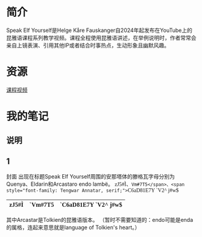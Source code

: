 # 简介
Speak Elf Yourself是Helge Kåre Fauskanger自2024年起发布在YouTube上的昆雅语课程系列教学视频。课程全程使用昆雅语讲述，在举例说明时，作者常常会亲自上镜表演、引用其他IP或者结合时事热点，生动形象且幽默风趣。

# 资源
[课程视频](https://www.youtube.com/playlist?list=PLpRrGdALEBTVeGyy2AQop_piuG9hJ5P0d)


# 我的笔记

## 说明

## 1
封面
出现在标题Speak Elf Yourself周围的安那塔体的滕格瓦字母分别为Quenya、Eldarin和Arcastaro endo lambë。
<span style="font-family: Tengwar Annatar, serif;">zJ5#Ì</span>、<span style="font-family: Tengwar Annatar, serif;">`Vm#7T5</span>、<span style="font-family: Tengwar Annatar, serif;">`C6aD81E7Y `V2^ j#w$</span>

| <span style="font-family: Tengwar Annatar, serif;">zJ5#Ì</span> | <span style="font-family: Tengwar Annatar, serif;">`Vm#7T5</span> | <span style="font-family: Tengwar Annatar, serif;">\`C6aD81E7Y `V2^ j#w$</span> |
| --------------------------------------------------------------- | ----------------------------------------------------------------- | ------------------------------------------------------------------------------- |

其中Arcastar是Tolkien的昆雅语版本。
（暂时不需要知道的：endo可能是enda的属格，连起来意思就是language of Tolkien's heart。）

